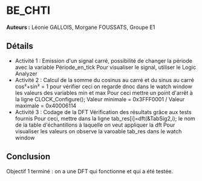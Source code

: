 # BE_CHTI
__Auteurs :__ Léonie GALLOIS, Morgane FOUSSATS, Groupe E1

## Détails
* Activité 1 : Emission d'un signal carré, possibilité de changer la période avec la variable Période_en_tick
               Pour visualiser le signal, utiliser le Logic Analyzer
* Activité 2 : Calcul de la somme du cosinus au carré et du sinus au carré
               cos²+sin² = 1 pour vérifier ceci on regarde dnoc dans le watch window les valeurs des variables min et max
               Pour ceci mettre un point d'arrêt à la ligne CLOCK_Configure();
               Valeur minimale = 0x3FFF0001 / Valeur maximale = 0x40006114
* Activité 3 : Codage de la DFT
               Vérification des résultats grâce aux tests fournis
               Pour ceci, mettre dans la ligne tab_res[i]=dft(&TabSig2,i); le nom de la table d'échantillons à laquelle on veut appliquer                  la dft
               Pour visualiser les valeurs on observe la varoable tab_res dans le watch window
               
## Conclusion
Objectif 1 terminé : on a une DFT qui fonctionne et qui a été testée.
